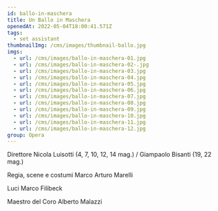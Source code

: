 ```yaml
---
id: ballo-in-maschera
title: Un Ballo in Maschera
openedAt: 2022-05-04T18:00:41.571Z
tags:
  - set assistant
thumbnailImg: /cms/images/thumbnail-ballo.jpg
imgs:
  - url: /cms/images/ballo-in-maschera-01.jpg
  - url: /cms/images/ballo-in-maschera-02-.jpg
  - url: /cms/images/ballo-in-maschera-03.jpg
  - url: /cms/images/ballo-in-maschera-04.jpg
  - url: /cms/images/ballo-in-maschera-05.jpg
  - url: /cms/images/ballo-in-maschera-06.jpg
  - url: /cms/images/ballo-in-maschera-07.jpg
  - url: /cms/images/ballo-in-maschera-08.jpg
  - url: /cms/images/ballo-in-maschera-09.jpg
  - url: /cms/images/ballo-in-maschera-10.jpg
  - url: /cms/images/ballo-in-maschera-11.jpg
  - url: /cms/images/ballo-in-maschera-12.jpg
group: Opera
---
```

Direttore	Nicola Luisotti (4, 7, 10, 12, 14 mag.) / Giampaolo Bisanti (19, 22 mag.)

Regia, scene e costumi	Marco Arturo Marelli

Luci	Marco Filibeck

Maestro del Coro	Alberto Malazzi
